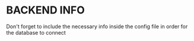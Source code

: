# BACKEND INFO

Don't forget to include the necessary info inside the config file in order for the database to connect

